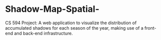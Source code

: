 # Shadow-Map-Spatial-
CS 594 Project: A web application to visualize the distribution of accumulated shadows for each season of the year, making use of a front-end and back-end infrastructure. 
